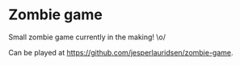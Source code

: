 # Zombie game
Small zombie game currently in the making! \o/

Can be played at <a href="https://github.com/jesperlauridsen/zombie-game">https://github.com/jesperlauridsen/zombie-game</a>.
